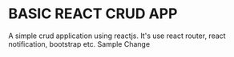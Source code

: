 # BASIC REACT CRUD APP
 
A simple crud application using reactjs. It's use react router, react notification, bootstrap etc.
Sample Change
